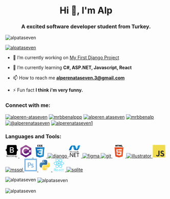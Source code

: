 <h1 align="center">Hi 👋, I'm Alp</h1>
<h3 align="center">A excited software developer student from Turkey.</h3>

<p align="left"> <img src="https://komarev.com/ghpvc/?username=alpataseven&label=Profile%20views&color=0e75b6&style=flat" alt="alpataseven" /> </p>

<p align="left"> <a href="https://github.com/ryo-ma/github-profile-trophy"><img src="https://github-profile-trophy.vercel.app/?username=alpataseven" alt="alpataseven" /></a> </p>

- 🔭 I’m currently working on [My First Django Project](https://github.com/alpataseven/django_website)

- 🌱 I’m currently learning **C#, ASP.NET, Javascript, React**

- 📫 How to reach me **alperenataseven.3@gmail.com**

- ⚡ Fun fact **I think i'm very funny.**

<h3 align="left">Connect with me:</h3>
<p align="left">
<a href="https://codepen.io/alperen-ataseven" target="blank"><img align="center" src="https://raw.githubusercontent.com/rahuldkjain/github-profile-readme-generator/master/src/images/icons/Social/codepen.svg" alt="alperen-ataseven" height="30" width="40" /></a>
<a href="https://twitter.com/mrbbenalppp" target="blank"><img align="center" src="https://raw.githubusercontent.com/rahuldkjain/github-profile-readme-generator/master/src/images/icons/Social/twitter.svg" alt="mrbbenalppp" height="30" width="40" /></a>
<a href="https://linkedin.com/in/alperen ataseven" target="blank"><img align="center" src="https://raw.githubusercontent.com/rahuldkjain/github-profile-readme-generator/master/src/images/icons/Social/linked-in-alt.svg" alt="alperen ataseven" height="30" width="40" /></a>
<a href="https://instagram.com/mrbbenalpp" target="blank"><img align="center" src="https://raw.githubusercontent.com/rahuldkjain/github-profile-readme-generator/master/src/images/icons/Social/instagram.svg" alt="mrbbenalp" height="30" width="40" /></a>
<a href="https://medium.com/@alperenataseven" target="blank"><img align="center" src="https://raw.githubusercontent.com/rahuldkjain/github-profile-readme-generator/master/src/images/icons/Social/medium.svg" alt="@alperenataseven" height="30" width="40" /></a>
<a href="https://www.hackerrank.com/alperenataseven1" target="blank"><img align="center" src="https://raw.githubusercontent.com/rahuldkjain/github-profile-readme-generator/master/src/images/icons/Social/hackerrank.svg" alt="alperenataseven1" height="30" width="40" /></a>
</p>

<h3 align="left">Languages and Tools:</h3>
<p align="left"> <a href="https://getbootstrap.com" target="_blank" rel="noreferrer"> <img src="https://raw.githubusercontent.com/devicons/devicon/master/icons/bootstrap/bootstrap-plain-wordmark.svg" alt="bootstrap" width="40" height="40"/> </a> <a href="https://www.w3schools.com/cs/" target="_blank" rel="noreferrer"> <img src="https://raw.githubusercontent.com/devicons/devicon/master/icons/csharp/csharp-original.svg" alt="csharp" width="40" height="40"/> </a> <a href="https://www.w3schools.com/css/" target="_blank" rel="noreferrer"> <img src="https://raw.githubusercontent.com/devicons/devicon/master/icons/css3/css3-original-wordmark.svg" alt="css3" width="40" height="40"/> </a> <a href="https://www.djangoproject.com/" target="_blank" rel="noreferrer"> <img src="https://cdn.worldvectorlogo.com/logos/django.svg" alt="django" width="40" height="40"/> </a> <a href="https://dotnet.microsoft.com/" target="_blank" rel="noreferrer"> <img src="https://raw.githubusercontent.com/devicons/devicon/master/icons/dot-net/dot-net-original-wordmark.svg" alt="dotnet" width="40" height="40"/> </a> <a href="https://www.figma.com/" target="_blank" rel="noreferrer"> <img src="https://www.vectorlogo.zone/logos/figma/figma-icon.svg" alt="figma" width="40" height="40"/> </a> <a href="https://git-scm.com/" target="_blank" rel="noreferrer"> <img src="https://www.vectorlogo.zone/logos/git-scm/git-scm-icon.svg" alt="git" width="40" height="40"/> </a> <a href="https://www.w3.org/html/" target="_blank" rel="noreferrer"> <img src="https://raw.githubusercontent.com/devicons/devicon/master/icons/html5/html5-original-wordmark.svg" alt="html5" width="40" height="40"/> </a> <a href="https://www.adobe.com/in/products/illustrator.html" target="_blank" rel="noreferrer"> <img src="https://www.vectorlogo.zone/logos/adobe_illustrator/adobe_illustrator-icon.svg" alt="illustrator" width="40" height="40"/> </a> <a href="https://developer.mozilla.org/en-US/docs/Web/JavaScript" target="_blank" rel="noreferrer"> <img src="https://raw.githubusercontent.com/devicons/devicon/master/icons/javascript/javascript-original.svg" alt="javascript" width="40" height="40"/> </a> <a href="https://www.microsoft.com/en-us/sql-server" target="_blank" rel="noreferrer"> <img src="https://www.svgrepo.com/show/303229/microsoft-sql-server-logo.svg" alt="mssql" width="40" height="40"/> </a> <a href="https://www.photoshop.com/en" target="_blank" rel="noreferrer"> <img src="https://raw.githubusercontent.com/devicons/devicon/master/icons/photoshop/photoshop-line.svg" alt="photoshop" width="40" height="40"/> </a> <a href="https://www.python.org" target="_blank" rel="noreferrer"> <img src="https://raw.githubusercontent.com/devicons/devicon/master/icons/python/python-original.svg" alt="python" width="40" height="40"/> </a> <a href="https://reactjs.org/" target="_blank" rel="noreferrer"> <img src="https://raw.githubusercontent.com/devicons/devicon/master/icons/react/react-original-wordmark.svg" alt="react" width="40" height="40"/> </a> <a href="https://www.sqlite.org/" target="_blank" rel="noreferrer"> <img src="https://www.vectorlogo.zone/logos/sqlite/sqlite-icon.svg" alt="sqlite" width="40" height="40"/> </a> </p>

<p><img align="left" src="https://github-readme-stats.vercel.app/api/top-langs?username=alpataseven&show_icons=true&locale=en&layout=compact" alt="alpataseven" /></p>

<p>&nbsp;<img align="center" src="https://github-readme-stats.vercel.app/api?username=alpataseven&show_icons=true&locale=en" alt="alpataseven" /></p>

<p><img align="center" src="https://github-readme-streak-stats.herokuapp.com/?user=alpataseven&" alt="alpataseven" /></p>

<!--/<picture>
  <source media="(prefers-color-scheme: dark)" srcset="https://raw.githubusercontent.com/alpataseven/alpataseven/output/github-contribution-grid-snake-dark.svg">
  <source media="(prefers-color-scheme: light)" srcset="https://raw.githubusercontent.com/alpataseven/alpataseven/output/github-contribution-grid-snake.svg">
  <img alt="github contribution grid snake animation" src="https://raw.githubusercontent.com/alpataseven/alpataseven/output/github-contribution-grid-snake.svg">
</picture>-->
